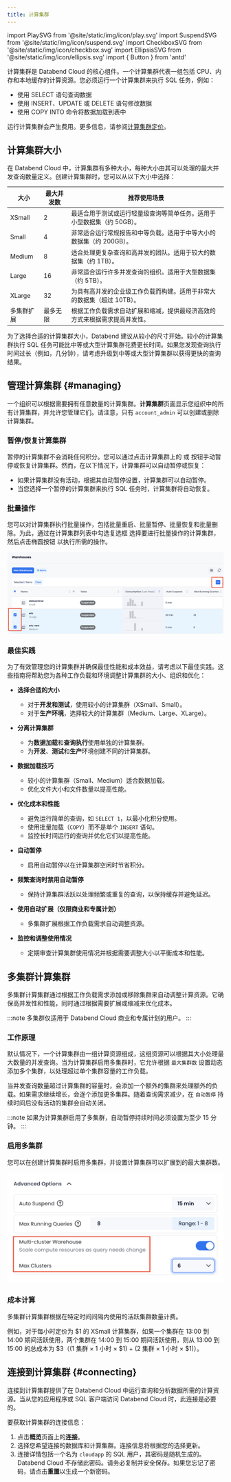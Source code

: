 ```yaml
---
title: 计算集群
---
```


import PlaySVG from '@site/static/img/icon/play.svg'
import SuspendSVG from '@site/static/img/icon/suspend.svg'
import CheckboxSVG from '@site/static/img/icon/checkbox.svg'
import EllipsisSVG from '@site/static/img/icon/ellipsis.svg'
import  { Button } from 'antd'

计算集群是 Databend Cloud 的核心组件。一个计算集群代表一组包括 CPU、内存和本地缓存的计算资源。您必须运行一个计算集群来执行 SQL 任务，例如：

- 使用 SELECT 语句查询数据
- 使用 INSERT、UPDATE 或 DELETE 语句修改数据
- 使用 COPY INTO 命令将数据加载到表中

运行计算集群会产生费用。更多信息，请参阅[计算集群定价](/guides/overview/editions/dc/pricing#warehouse-pricing)。

## 计算集群大小

在 Databend Cloud 中，计算集群有多种大小，每种大小由其可以处理的最大并发查询数量定义。创建计算集群时，您可以从以下大小中选择：

| 大小                  | 最大并发数 | 推荐使用场景                                                                                                                            |
|-----------------------|------------------|--------------------------------------------------------------------------------------------------------------------------------------------------|
| XSmall                | 2                | 最适合用于测试或运行轻量级查询等简单任务。适用于小型数据集（约 50GB）。                                          |
| Small                 | 4                | 非常适合运行常规报告和中等负载。适用于中等大小的数据集（约 200GB）。                                     |
| Medium                | 8                | 适合处理更复杂查询和高并发的团队。适用于较大的数据集（约 1TB）。                                 |
| Large                 | 16               | 非常适合运行许多并发查询的组织。适用于大型数据集（约 5TB）。                                             |
| XLarge                | 32               | 为具有高并发的企业级工作负载而构建。适用于非常大的数据集（超过 10TB）。                                        |
| 多集群扩展            | 最多无限         | 根据工作负载需求自动扩展和缩减，提供最经济高效的方式来根据需求提高并发性。 |

为了选择合适的计算集群大小，Databend 建议从较小的尺寸开始。较小的计算集群执行 SQL 任务可能比中等或大型计算集群花费更长时间。如果您发现查询执行时间过长（例如，几分钟），请考虑升级到中等或大型计算集群以获得更快的查询结果。

## 管理计算集群 {#managing}

一个组织可以根据需要拥有任意数量的计算集群。**计算集群**页面显示您组织中的所有计算集群，并允许您管理它们。请注意，只有 `account_admin` 可以创建或删除计算集群。

### 暂停/恢复计算集群

暂停的计算集群不会消耗任何积分。您可以通过点击计算集群上的 <SuspendSVG/> 或 <PlaySVG/> 按钮手动暂停或恢复计算集群。然而，在以下情况下，计算集群可以自动暂停或恢复：

- 如果计算集群没有活动，根据其自动暂停设置，计算集群可以自动暂停。
- 当您选择一个暂停的计算集群来执行 SQL 任务时，计算集群将自动恢复。

### 批量操作

您可以对计算集群执行批量操作，包括批量重启、批量暂停、批量恢复和批量删除。为此，通过在计算集群列表中勾选复选框 <CheckboxSVG/> 选择要进行批量操作的计算集群，然后点击椭圆按钮 <EllipsisSVG/> 以执行所需的操作。

![alt text](../../../../../static/img/cloud/bulk.png)

### 最佳实践

为了有效管理您的计算集群并确保最佳性能和成本效益，请考虑以下最佳实践。这些指南将帮助您为各种工作负载和环境调整计算集群的大小、组织和优化：

- **选择合适的大小**  
  - 对于**开发和测试**，使用较小的计算集群（XSmall、Small）。  
  - 对于**生产环境**，选择较大的计算集群（Medium、Large、XLarge）。  

- **分离计算集群**  
  - 为**数据加载**和**查询执行**使用单独的计算集群。  
  - 为**开发**、**测试**和**生产**环境创建不同的计算集群。  

- **数据加载技巧**  
  - 较小的计算集群（Small、Medium）适合数据加载。  
  - 优化文件大小和文件数量以提高性能。  

- **优化成本和性能**  
  - 避免运行简单的查询，如 `SELECT 1`，以最小化积分使用。  
  - 使用批量加载（`COPY`）而不是单个 `INSERT` 语句。  
  - 监控长时间运行的查询并优化它们以提高性能。  

- **自动暂停**  
  - 启用自动暂停以在计算集群空闲时节省积分。  

- **频繁查询时禁用自动暂停**  
  - 保持计算集群活跃以处理频繁或重复的查询，以保持缓存并避免延迟。  

- **使用自动扩展（仅限商业和专属计划）**  
  - 多集群扩展根据工作负载需求自动调整资源。  

- **监控和调整使用情况**  
  - 定期审查计算集群使用情况并根据需要调整大小以平衡成本和性能。

## 多集群计算集群

多集群计算集群通过根据工作负载需求添加或移除集群来自动调整计算资源。它确保高并发性和性能，同时通过根据需要扩展或缩减来优化成本。

:::note
多集群仅适用于 Databend Cloud 商业和专属计划的用户。
:::

### 工作原理

默认情况下，一个计算集群由一组计算资源组成，这组资源可以根据其大小处理最大数量的并发查询。当为计算集群启用多集群时，它允许根据 `最大集群数` 设置动态添加多个集群，以处理超过单个集群容量的工作负载。

当并发查询数量超过计算集群的容量时，会添加一个额外的集群来处理额外的负载。如果需求继续增长，会逐个添加更多集群。随着查询需求减少，在 `自动暂停` 持续时间后没有活动的集群会自动关闭。

:::note
如果为计算集群启用了多集群，自动暂停持续时间必须设置为至少 15 分钟。
:::

### 启用多集群

您可以在创建计算集群时启用多集群，并设置计算集群可以扩展到的最大集群数。

![alt text](../../../../../static/img/cloud/multi-cluster.png)

### 成本计算

多集群计算集群根据在特定时间间隔内使用的活跃集群数量计费。

例如，对于每小时定价为 $1 的 XSmall 计算集群，如果一个集群在 13:00 到 14:00 期间活跃使用，两个集群在 14:00 到 15:00 期间活跃使用，则从 13:00 到 15:00 的总成本为 $3（(1 集群 × 1 小时 × $1) + (2 集群 × 1 小时 × $1)）。

## 连接到计算集群 {#connecting}

连接到计算集群提供了在 Databend Cloud 中运行查询和分析数据所需的计算资源。当从您的应用程序或 SQL 客户端访问 Databend Cloud 时，此连接是必要的。

要获取计算集群的连接信息：

1. 点击**概览**页面上的**连接**。
2. 选择您希望连接的数据库和计算集群。连接信息将根据您的选择更新。
3. 连接详情包括一个名为 `cloudapp` 的 SQL 用户，其密码是随机生成的。Databend Cloud 不存储此密码。请务必复制并安全保存。如果您忘记了密码，请点击**重置**以生成一个新密码。